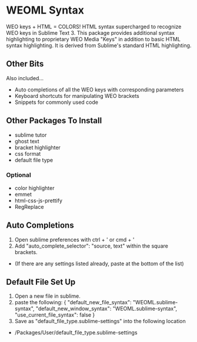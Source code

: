 # WEOML Syntax
WEO keys + HTML = COLORS! HTML syntax supercharged to recognize WEO keys in Sublime Text 3.
This package provides additional syntax highlighting to proprietary WEO Media "Keys" in addition to basic HTML syntax highlighting. It is derived from Sublime's standard HTML highlighting. 

## Other Bits
Also included...
  - Auto completions of all the WEO keys with corresponding parameters
  - Keyboard shortcuts for manipulating WEO brackets
  - Snippets for commonly used code

## Other Packages To Install
  - sublime tutor
  - ghost text
  - bracket highlighter
  - css format
  - default file type

### Optional
  - color highlighter
  - emmet
  - html-css-js-prettify
  - RegReplace

## Auto Completions
1. Open sublime preferences with ctrl + ' or cmd + '
2. Add 	"auto_complete_selector": "source, text" within the square brackets. 
  - (If there are any settings listed already, paste at the bottom of the list)

## Default File Set Up
1. Open a new file in sublime.
2. paste the following:
    {
      "default_new_file_syntax": "WEOML.sublime-syntax",
      "default_new_window_syntax": "WEOML.sublime-syntax",
      "use_current_file_syntax": false
    }
3. Save as "default_file_type.sublime-settings" into the following location
  - /Packages/User/default_file_type.sublime-settings
